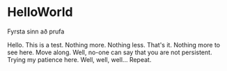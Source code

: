 # HelloWorld
Fyrsta sinn að prufa

Hello. This is a test. Nothing more. Nothing less.
That's it. Nothing more to see here. Move along.
Well, no-one can say that you are not persistent.
Trying my patience here.
Well, well, well...
Repeat.
